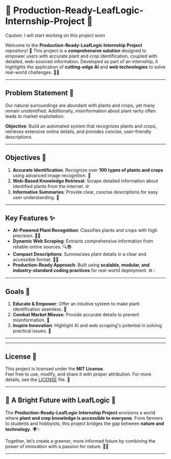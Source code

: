 # 🌿 Production-Ready-LeafLogic-Internship-Project 🌱  
Caution: I will start working on this  project soon

Welcome to the **Production-Ready-LeafLogic Internship Project** repository! 🌟 This project is a **comprehensive solution** designed to empower users with accurate plant and crop identification, coupled with detailed, web-sourced information. Developed as part of an internship, it highlights the application of **cutting-edge AI** and **web technologies** to solve real-world challenges. 🚀✨  

---

## Problem Statement 🌾  

Our natural surroundings are abundant with plants and crops, yet many remain unidentified. Additionally, misinformation about plant rarity often leads to market exploitation.  

**Objective**: Build an automated system that recognizes plants and crops, retrieves extensive online details, and provides concise, user-friendly descriptions.  

---

## Objectives 🎯  

1. **Accurate Identification**: Recognize over **100 types of plants and crops** using advanced image recognition. 📸  
2. **Web-Based Knowledge Retrieval**: Scrape detailed information about identified plants from the internet. 🌐  
3. **Informative Summaries**: Provide clear, concise descriptions for easy user understanding. 📝  

---

## Key Features ✨  

- **AI-Powered Plant Recognition**: Classifies plants and crops with high precision. 🌿🤖  
- **Dynamic Web Scraping**: Extracts comprehensive information from reliable online sources. 🔍📚  
- **Compact Descriptions**: Summarizes plant details in a clear and accessible format. 🌱✨  
- **Production-Ready Approach**: Built using **scalable, modular, and industry-standard coding practices** for real-world deployment. ⚙️💡  

---

## Goals 🌟  

1. **Educate & Empower**: Offer an intuitive system to make plant identification seamless. 🌱  
2. **Combat Market Misuse**: Provide accurate details to prevent misinformation. 💬  
3. **Inspire Innovation**: Highlight AI and web scraping's potential in solving practical issues. 🚀  

---

---

## License 📜  

This project is licensed under the **MIT License**.  
Feel free to use, modify, and share it with proper attribution. For more details, see the [LICENSE](LICENSE) file. 🌟  

---

## 🌟 A Bright Future with LeafLogic 🌟  

The **Production-Ready-LeafLogic Internship Project** envisions a world where **plant and crop knowledge is accessible to everyone**. From farmers to students and hobbyists, this project bridges the gap between **nature and technology**. 🌍✨  

Together, let’s create a greener, more informed future by combining the power of innovation with a passion for nature. 🌱🌾  

---
